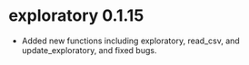 # exploratory 0.1.15
* Added new functions including exploratory, read_csv, and 
update_exploratory, and fixed bugs.
